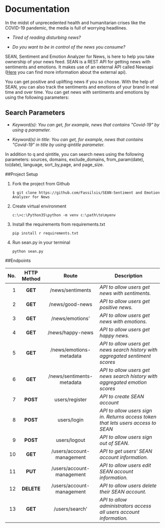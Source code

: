 # Documentation
In the midst of unprecedented health and humanitarian crises like the COVID-19 pandemic, the media is full of worrying headlines.

+ _Tired of reading disturbing news?_

+ _Do you want to be in control of the news you consume?_

SEAN, Sentiment and Emotion Analyzer for News, is here to help you take ownership of your news feed. SEAN is a REST API for getting news with sentiments and emotions. It makes use of an external API called Newsapi ([Here](https://newsapi.org/) you can find more information about the external api).

You can get positive and uplifting news if you so choose. With the help of SEAN, you can also track the sentiments and emotions of your brand in real time and over time. You can get news with sentiments and emotions by using the following parameters:

## Search Parameters

+ _Keyword(s): You can get, for example, news that contains "Covid-19" by using q parameter._

+ _Keyword(s) in title: You can get, for example, news that contains "Covid-19" in title by using qintitle parameter._


In addition to q and qintitle, you can search news using the following parameters: sources, domains, exclude_domains, from_param(date), to(date), language, sort_by,page, and page_size.

##Project Setup

1. Fork the project from Github
    ~~~
    $ git clone https://github.com/Fassilsis/SEAN-Sentiment and Emotion Analyzer for News
    ~~~
2. Create virtual environment
    ~~~
    c:\>c:\Python35\python -m venv c:\path\to\myenv
    ~~~
3. Install the requirements from requirements.txt
    ~~~
    pip install r requirements.txt
    ~~~
4. Run sean.py in your terminal
    ~~~
    python sean.py
    ~~~

##Endpoints

**No.** | **HTTP Method**   | **Route** | **Description**
---:|:---:|:---:| ---
1 |**GET** | /news/sentiments | _API to allow users get news with sentiments._
2 |**GET** | /news/good-news | _API to allow users get positive news._
3 |**GET** | /news/emotions' | _API to allow users get news with emotions._
4 |**GET** | /news/happy-news | _API to allow users get happy news._
5 |**GET** | /news/emotions-metadata| _API to allow users get news search history with aggregated sentiment scores_
6 |**GET** | /news/sentiments-metadata| _API to allow users get news search history with aggregated emotion scores_
7 |**POST** | users/register | _API to create SEAN account_
8 |**POST** | users/login | _API to allow users sign in. Returns access token that lets users access to SEAN_
9 |**POST** | users/logout | _API to allow users sign out of SEAN._
10 |**GET** | /users/account-management | _API to get users' SEAN account information._
11 |**PUT** | /users/account-management | _API to allow users edit SEAN account information._
12 |**DELETE** | /users/account-management | _API to allow users delete their SEAN account._
13 |**GET** | /users/search'| _API to allow administrators access all users account information._
